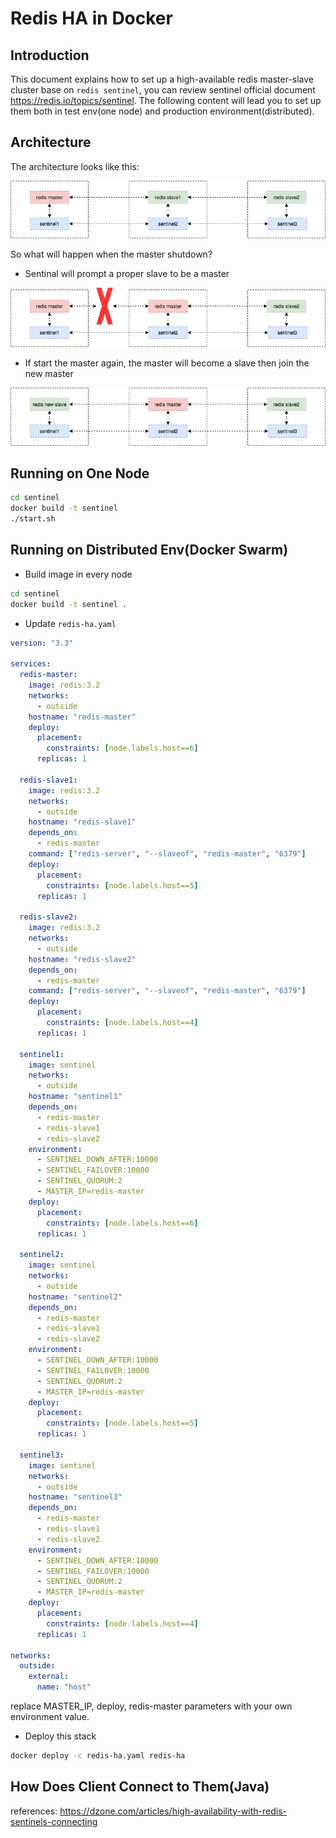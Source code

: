 # Redis HA in Docker

## Introduction

This document explains how to set up a high-available redis master-slave cluster base on `redis sentinel`, you can review sentinel official document https://redis.io/topics/sentinel. The following content will lead you to set up them both in test env(one node) and production environment(distributed).

## Architecture

The architecture looks like this:

<center><img src="./imgs/redis-sentinal-architecture.png"></center>

So what will happen when the master shutdown?

- Sentinal will prompt a proper slave to be a master

<center><img src="./imgs/redis-master-shutdown.png"></center>

- If start the master again, the master will become a slave then join the new master

<center><img src="./imgs/redis-sentinal-new-master.png"></center>

## Running on One Node

```sh
cd sentinel
docker build -t sentinel
./start.sh
```

## Running on Distributed Env(Docker Swarm)

- Build image in every node

```sh
cd sentinel
docker build -t sentinel .
```

- Update `redis-ha.yaml`

```yaml
version: "3.3"

services:
  redis-master:
    image: redis:3.2
    networks:
      - outside
    hostname: "redis-master"
    deploy:
      placement:
        constraints: [node.labels.host==6]
      replicas: 1

  redis-slave1:
    image: redis:3.2
    networks:
      - outside
    hostname: "redis-slave1"
    depends_on:
      - redis-master
    command: ["redis-server", "--slaveof", "redis-master", "6379"]
    deploy:
      placement:
        constraints: [node.labels.host==5]
      replicas: 1

  redis-slave2:
    image: redis:3.2
    networks:
      - outside
    hostname: "redis-slave2"
    depends_on:
      - redis-master
    command: ["redis-server", "--slaveof", "redis-master", "6379"]
    deploy:
      placement:
        constraints: [node.labels.host==4]
      replicas: 1

  sentinel1:
    image: sentinel
    networks:
      - outside
    hostname: "sentinel1"
    depends_on:
      - redis-master
      - redis-slave1
      - redis-slave2
    environment:
      - SENTINEL_DOWN_AFTER:10000
      - SENTINEL_FAILOVER:10000
      - SENTINEL_QUORUM:2
      - MASTER_IP=redis-master
    deploy:
      placement:
        constraints: [node.labels.host==6]
      replicas: 1

  sentinel2:
    image: sentinel
    networks:
      - outside
    hostname: "sentinel2"
    depends_on:
      - redis-master
      - redis-slave1
      - redis-slave2
    environment:
      - SENTINEL_DOWN_AFTER:10000
      - SENTINEL_FAILOVER:10000
      - SENTINEL_QUORUM:2
      - MASTER_IP=redis-master
    deploy:
      placement:
        constraints: [node.labels.host==5]
      replicas: 1

  sentinel3:
    image: sentinel
    networks:
      - outside
    hostname: "sentinel3"
    depends_on:
      - redis-master
      - redis-slave1
      - redis-slave2
    environment:
      - SENTINEL_DOWN_AFTER:10000
      - SENTINEL_FAILOVER:10000
      - SENTINEL_QUORUM:2
      - MASTER_IP=redis-master
    deploy:
      placement:
        constraints: [node.labels.host==4]
      replicas: 1

networks:
  outside:
    external:
      name: "host"
```

replace MASTER_IP, deploy, redis-master parameters with your own environment value.

- Deploy this stack

```sh
docker deploy -c redis-ha.yaml redis-ha
```

## How Does Client Connect to Them(Java)

references: https://dzone.com/articles/high-availability-with-redis-sentinels-connecting
